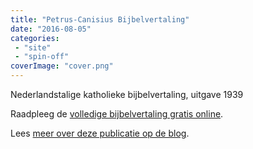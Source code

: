 ```yaml
---
title: "Petrus-Canisius Bijbelvertaling"
date: "2016-08-05"
categories: 
 - "site"
 - "spin-off"
coverImage: "cover.png"
---
```


Nederlandstalige katholieke bijbelvertaling, uitgave 1939

<!--more-->

Raadpleeg de [volledige bijbelvertaling gratis online](https://storage.googleapis.com/geloven-leren/books/canisius/index.html).

Lees [meer over deze publicatie op de blog](/blog/bijbelvertaling-petrus-canisius-studiebijbel-gratis-downloaden/).

